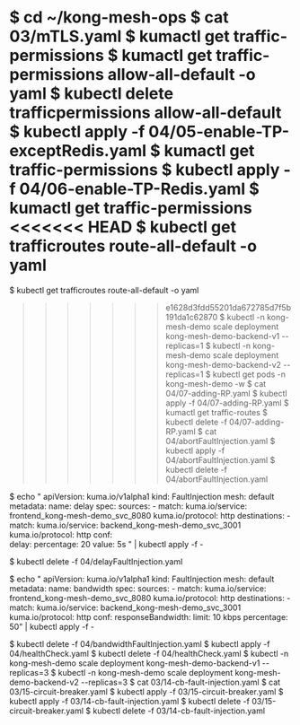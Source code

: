 $ cd ~/kong-mesh-ops
$ cat 03/mTLS.yaml 
$ kumactl get traffic-permissions
$ kumactl get traffic-permissions allow-all-default -o yaml
$ kubectl delete trafficpermissions allow-all-default
$ kubectl apply -f 04/05-enable-TP-exceptRedis.yaml
$ kumactl get traffic-permissions
$ kubectl apply -f 04/06-enable-TP-Redis.yaml
$ kumactl get traffic-permissions
<<<<<<< HEAD
$ kubectl get trafficroutes route-all-default -o yaml
=======
$ kubectl get trafficroutes route-all-default -o yaml
>>>>>>> e1628d3fdd55201da672785d7f5b191da1c62870
$ kubectl -n kong-mesh-demo scale deployment kong-mesh-demo-backend-v1 --replicas=1
$ kubectl -n kong-mesh-demo scale deployment kong-mesh-demo-backend-v2 --replicas=1
$ kubectl get pods -n kong-mesh-demo -w
$ cat 04/07-adding-RP.yaml
$ kubectl apply -f 04/07-adding-RP.yaml
$ kumactl get traffic-routes
$ kubectl delete -f 04/07-adding-RP.yaml
$ cat 04/abortFaultInjection.yaml
$ kubectl apply -f 04/abortFaultInjection.yaml
$ kubectl delete -f 04/abortFaultInjection.yaml

$ echo "
apiVersion: kuma.io/v1alpha1
kind: FaultInjection
mesh: default
metadata:
  name: delay
spec:
  sources:
    - match:
        kuma.io/service: frontend_kong-mesh-demo_svc_8080
        kuma.io/protocol: http
  destinations:
    - match:
        kuma.io/service: backend_kong-mesh-demo_svc_3001
        kuma.io/protocol: http
  conf:        
    delay:
      percentage: 20
      value: 5s " | kubectl apply -f -

$ kubectl delete -f 04/delayFaultInjection.yaml 

$ echo "
apiVersion: kuma.io/v1alpha1
kind: FaultInjection
mesh: default
metadata:
  name: bandwidth
spec:
  sources:
    - match:
        kuma.io/service: frontend_kong-mesh-demo_svc_8080
        kuma.io/protocol: http
  destinations:
    - match:
        kuma.io/service: backend_kong-mesh-demo_svc_3001
        kuma.io/protocol: http
  conf:
    responseBandwidth:
      limit: 10 kbps
      percentage: 50" | kubectl apply -f -


$ kubectl delete -f 04/bandwidthFaultInjection.yaml 
$ kubectl apply -f 04/healthCheck.yaml
$ kubectl delete -f 04/healthCheck.yaml
$ kubectl -n kong-mesh-demo scale deployment kong-mesh-demo-backend-v1 --replicas=3
$ kubectl -n kong-mesh-demo scale deployment kong-mesh-demo-backend-v2 --replicas=3
$ cat 03/14-cb-fault-injection.yaml
$ cat 03/15-circuit-breaker.yaml
$ kubectl apply -f 03/15-circuit-breaker.yaml
$ kubectl apply -f 03/14-cb-fault-injection.yaml
$ kubectl delete -f 03/15-circuit-breaker.yaml
$ kubectl delete -f 03/14-cb-fault-injection.yaml
